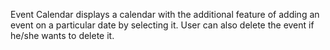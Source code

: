 
Event Calendar displays a calendar with the additional feature of adding an event on a particular date by selecting it. User can also delete the event if he/she wants to delete it.


